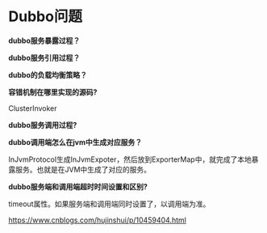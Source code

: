 # Dubbo问题



**dubbo服务暴露过程？**



**dubbo服务引用过程？**



**dubbo的负载均衡策略？**



**容错机制在哪里实现的源码?**

ClusterInvoker



**dubbo服务调用过程?**



**dubbo调用端怎么在jvm中生成对应服务？**

InJvmProtocol生成InJvmExpoter，然后放到ExporterMap中，就完成了本地暴露服务。也就是在JVM中生成了对应的服务。



**dubbo服务端和调用端超时时间设置和区别?**

timeout属性。如果服务端和调用端同时设置了，以调用端为准。

https://www.cnblogs.com/hujinshui/p/10459404.html

